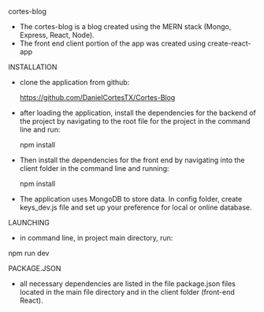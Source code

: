 cortes-blog

* The cortes-blog is a blog created using the MERN stack (Mongo, Express, React, Node). 
* The front end client portion of the app was created using create-react-app

INSTALLATION

* clone the application from github: 

  https://github.com/DanielCortesTX/Cortes-Blog

* after loading the application, install the dependencies for the backend of the project by navigating to the root file for the project in the command line and run:

  npm install

* Then install the dependencies for the front end by navigating into the client folder in the command line and running:

  npm install

* The application uses MongoDB to store data. In config folder, create keys_dev.js file and set up your preference for local or online database.  

LAUNCHING

* in command line, in project main directory, run:

npm run dev 

PACKAGE.JSON

* all necessary dependencies are listed in the file package.json files located in the main file directory and in the client folder (front-end React).